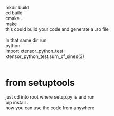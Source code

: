 
mkdir build<br>
cd build<br>
cmake .. <br>
make <br>
this could build your code and generate a .so file<br>
<br>
In that same dir run <br>
python <br>
import xtensor_python_test <br>
xtensor_python_test.sum_of_sines(3) <br>
<br>

# from setuptools
just cd into root where setup.py is and run<br>
pip install . <br>
now you can use the code from anywhere<br>
